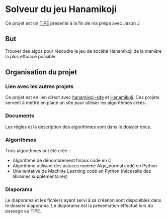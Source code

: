
# Solveur du jeu Hanamikoji

Ce projet est un [TIPE](https://www.scei-concours.fr/tipe.php) présenté à la fin de ma prépa avec Jason J.

## But

Trouver des algos pour résoudre le jeu de société Hanamikoji de la manière la plus efficace possible

## Organisation du projet

### Lien avec les autres projets

Ce projet est en lien direct avec [hanamikoji-site](https://github.com/AntoninLoubiere/hanamikoji-site) et [Hanamikoji](https://github.com/AntoninLoubiere/Hanamikoji).
Ces projets servent à mettre en place un site pour utiliser les algorithmes créés.

### Documents

Les règles et la description des algorithmes sont dans le dossier docs.

### Algorithmes

Trois algorithmes ont été créé :

- Algorithme de dénombrement finaux codé en C
- Algorithme utilisant des astuces nommé Algo_normal codé en Python
- Une tentative de Machine Learning codé en Python (nécessite des librairies supplémentaires)

### Diaporama

Le diaporama et les fichiers ayant servi à sa création sont disponibles dans le dossier diaporama. Le diaporama est la présentation effectué lors du passage au TIPE.